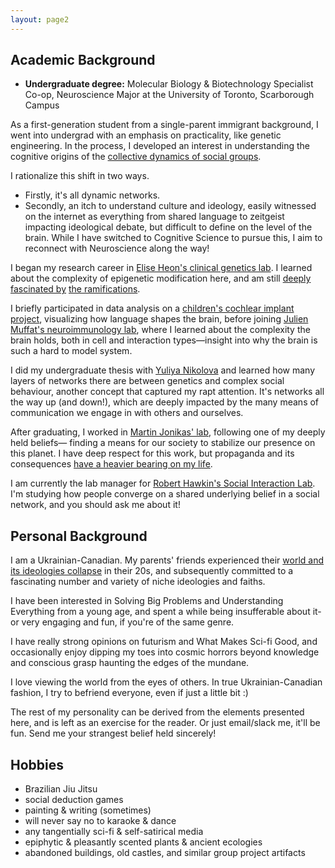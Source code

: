 ```yaml
---
layout: page2
---
```

## Academic Background

- **Undergraduate degree:** Molecular Biology & Biotechnology Specialist Co-op, Neuroscience Major
 at the University of Toronto, Scarborough Campus

As a first-generation student from a single-parent immigrant background, I went into undergrad with an emphasis on practicality, like genetic engineering. In the process, I developed an interest in understanding the cognitive origins of the [collective dynamics of social groups](https://www.twitterandteargas.org/). 

I rationalize this shift in two ways.
- Firstly, it's all dynamic networks.  
- Secondly, an itch to understand culture and ideology, easily witnessed on the internet as everything from shared language to zeitgeist impacting ideological debate, but difficult to define on the level of the brain. While I have switched to Cognitive Science to pursue this, I aim to reconnect with Neuroscience along the way!

I began my research career in [Elise Heon's clinical genetics lab](https://www.sickkids.ca/en/staff/h/elise-heon/). I learned about the complexity of epigenetic modification here, and am still [deeply fascinated by](https://www.nature.com/articles/s41588-019-0494-8) [the ramifications](https://www.bitsofwonder.co/p/a-revolution-in-biology).

I briefly participated in data analysis on a [children's cochlear implant project](https://lab.research.sickkids.ca/archies-cochlear-implant/), visualizing how language shapes the brain, before joining [Julien Muffat's neuroimmunology lab](https://moleculargenetics.utoronto.ca/faculty/julien-muffat), where I learned about the complexity the brain holds, both in cell and interaction types—insight into why the brain is such a hard to model system.

I did my undergraduate thesis with [Yuliya Nikolova](https://www.camh.ca/en/science-and-research/science-and-research-staff-directory/yuliyanikolova) and learned how many layers of networks there are between genetics and complex social behaviour, another concept that captured my rapt attention. It's networks all the way up (and down!), which are deeply impacted by the many means of communication we engage in with others and ourselves.

After graduating, I worked in [Martin Jonikas' lab](https://jonikaslab.squarespace.com/), following one of my deeply held beliefs— finding a means for our society to stabilize our presence on this planet.  I have deep respect for this work, but propaganda and its consequences [have a heavier bearing on my life](https://en.wikipedia.org/wiki/Russian_invasion_of_Ukraine). 

I am currently the lab manager for [Robert Hawkin's Social Interaction Lab](https://socialinteractionlab.github.io/). I'm studying how people converge on a shared underlying belief in a social network, and you should ask me about it!

## Personal Background

I am a Ukrainian-Canadian. My parents' friends experienced their [world and its ideologies collapse](https://en.wikipedia.org/wiki/Dissolution_of_the_Soviet_Union) in their 20s, and subsequently committed to a fascinating number and variety of niche ideologies and faiths.

I have been interested in Solving Big Problems and Understanding Everything from a young age, and spent a while being insufferable about it- or very engaging and fun, if you're of the same genre.

I have really strong opinions on futurism and What Makes Sci-fi Good, and occasionally enjoy dipping my toes into cosmic horrors beyond knowledge and conscious grasp haunting the edges of the mundane.

I love viewing the world from the eyes of others. In true Ukrainian-Canadian fashion, I try to befriend everyone, even if just a little bit :)

The rest of my personality can be derived from the elements presented here, and is left as an exercise for the reader.
Or just email/slack me, it'll be fun. Send me your strangest belief held sincerely!

## Hobbies
- Brazilian Jiu Jitsu
- social deduction games
- painting & writing (sometimes)
- will never say no to karaoke & dance
- any tangentially sci-fi & self-satirical media
- epiphytic & pleasantly scented plants & ancient ecologies
- abandoned buildings, old castles, and similar group project artifacts

<br><br><br><br>
